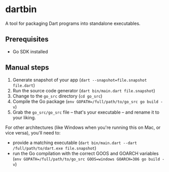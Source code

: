 # dartbin

A tool for packaging Dart programs into standalone executables.

## Prerequisites

* Go SDK installed

## Manual steps

1. Generate snapshot of your app (`dart --snapshot=file.snapshot file.dart`)
2. Run the source code generator (`dart bin/main.dart file.snapshot`)
3. Change to the `go_src` directory (`cd go_src`)
4. Compile the Go package 
   (`env GOPATH=/full/path/to/go_src go build -v`)
5. Grab the `go_src/go_src` file – that's your executable – and rename it 
   to your liking.

For other architectures (like Windows when you're running this on Mac, or 
vice versa), you'll need to:

* provide a matching executable 
  (`dart bin/main.dart --dart /full/path/to/dart.exe file.snapshot`) 
* run the Go compilation with the correct GOOS and GOARCH variables 
  (`env GOPATH=/full/path/to/go_src GOOS=windows GOARCH=386 go build -v`)

